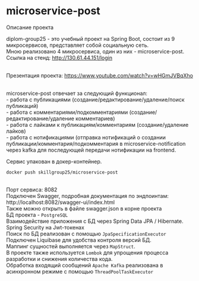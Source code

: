 # microservice-post
Описание проекта

diplom-group25 - это учебный проект на Spring Boot, состоит из 9 микросервисов, представляет собой социальную сеть.
<br> Мною реализовано 4 микросервиса, один из них - microservice-post.
<br> Ссылка на стенд: http://130.61.44.151/login

<br> Презентация проекта: https://www.youtube.com/watch?v=wHGmJVBqXho

<br> microservice-post отвечает за следующий функционал:
<br> - работа с публикациями (создание/редактирование/удаление/поиск публикаций)
<br> - работа с комментариями/подкомментариями (создание/редактирование/удаление комментариев)
<br> - работа с лайками к публикациям/комментариям (создание/удаление лайков)
<br> - работа с нотификациями (отправка нотификаций о создании публикации/комментария/подкомментария в microservice-notification через kafka для последующей передачи нотификации на frontend.
<br>

Сервис упакован в докер-контейнер.

```
docker push skillgroup25/microservice-post
```

<br>Порт сервиса: 8082
<br>Подключен Swagger, подробная документация по эндпоинтам: http://localhost:8082/swagger-ui/index.html
<br>Также можно открыть в файле swagger.json в корне проекта
<br>БД проекта - `PostgreSQL`
<br>Взаимодействие приложения с БД через Spring Data JPA / Hibernate.
<br>Spring Security на Jwt-токенах
<br>Поиск по БД реализован с помощью `JpaSpecificationExecutor`
<br>Подключен Liquibase для удобства контроля версий БД.
<br>Маппинг сущностей выполняется через `MapStruct`.
<br>В проекте также используется `Lombok` для упрощения процесса разработки и снижения количества кода.
<br>Обработка входящий сообщений `Apache Kafka` реализована в асинхронном режиме с помощью `ThreadPoolTaskExecutor`
